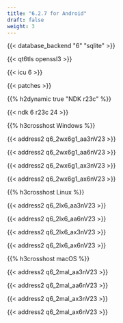 ```yaml
---
title: "6.2.7 for Android"
draft: false
weight: 3
---
```


{{< database_backend "6" "sqlite" >}}

{{< qt6tls openssl3 >}}

{{< icu 6 >}}

{{< patches >}}

{{% h2dynamic true "NDK r23c" %}}

{{< ndk 6 r23c 24 >}}

{{% h3crosshost Windows %}}

{{< address2 q6_2wx6g1_aa3nV23 >}}

{{< address2 q6_2wx6g1_aa6nV23 >}}

{{< address2 q6_2wx6g1_ax3nV23 >}}

{{< address2 q6_2wx6g1_ax6nV23 >}}

{{% h3crosshost Linux %}}

{{< address2 q6_2lx6_aa3nV23 >}}

{{< address2 q6_2lx6_aa6nV23 >}}

{{< address2 q6_2lx6_ax3nV23 >}}

{{< address2 q6_2lx6_ax6nV23 >}}

{{% h3crosshost macOS %}}

{{< address2 q6_2mal_aa3nV23 >}}

{{< address2 q6_2mal_aa6nV23 >}}

{{< address2 q6_2mal_ax3nV23 >}}

{{< address2 q6_2mal_ax6nV23 >}}
